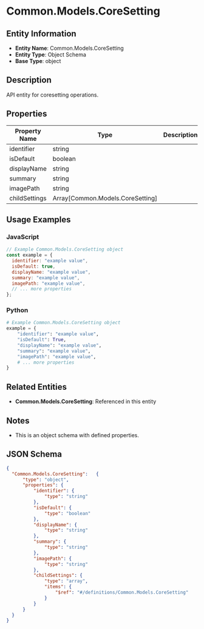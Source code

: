 # Common.Models.CoreSetting

## Entity Information
- **Entity Name**: Common.Models.CoreSetting
- **Entity Type**: Object Schema
- **Base Type**: object

## Description
API entity for coresetting operations.

## Properties

| Property Name | Type | Description | Required |
|---------------|------|-------------|----------|
| identifier | string |  | No |
| isDefault | boolean |  | No |
| displayName | string |  | No |
| summary | string |  | No |
| imagePath | string |  | No |
| childSettings | Array[Common.Models.CoreSetting] |  | No |

## Usage Examples

### JavaScript
```javascript
// Example Common.Models.CoreSetting object
const example = {
  identifier: "example value",
  isDefault: true,
  displayName: "example value",
  summary: "example value",
  imagePath: "example value",
  // ... more properties
};
```

### Python
```python
# Example Common.Models.CoreSetting object
example = {
    "identifier": "example value",
    "isDefault": True,
    "displayName": "example value",
    "summary": "example value",
    "imagePath": "example value",
    # ... more properties
}
```

## Related Entities
- **Common.Models.CoreSetting**: Referenced in this entity

## Notes
- This is an object schema with defined properties.

## JSON Schema
```json
{
  "Common.Models.CoreSetting":   {
      "type": "object",
      "properties": {
          "identifier": {
              "type": "string"
          },
          "isDefault": {
              "type": "boolean"
          },
          "displayName": {
              "type": "string"
          },
          "summary": {
              "type": "string"
          },
          "imagePath": {
              "type": "string"
          },
          "childSettings": {
              "type": "array",
              "items": {
                  "$ref": "#/definitions/Common.Models.CoreSetting"
              }
          }
      }
  }
}
```
